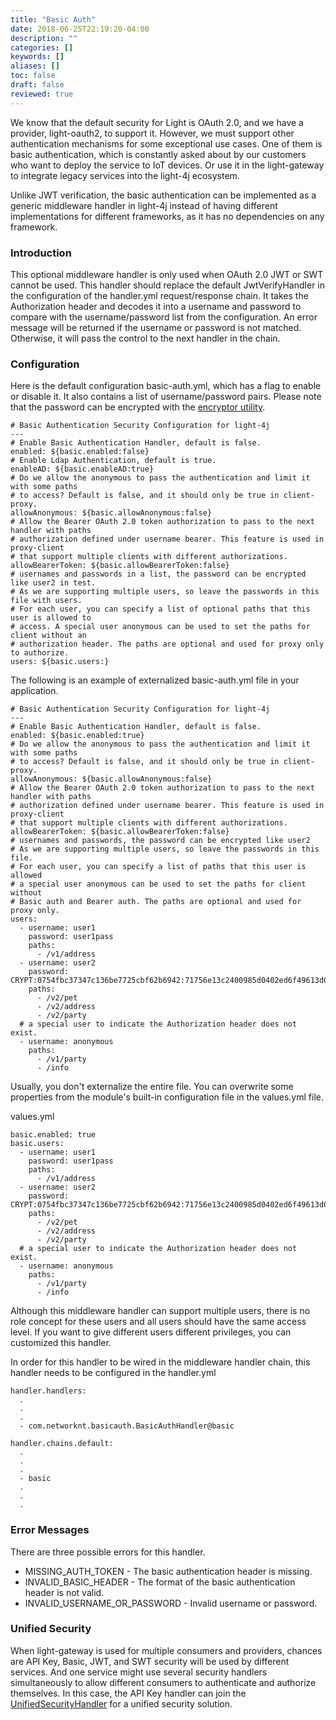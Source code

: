 ```yaml
---
title: "Basic Auth"
date: 2018-06-25T22:19:20-04:00
description: ""
categories: []
keywords: []
aliases: []
toc: false
draft: false
reviewed: true
---
```


We know that the default security for Light is OAuth 2.0, and we have a provider, light-oauth2, to support it. However, we must support other authentication mechanisms for some exceptional use cases. One of them is basic authentication, which is constantly asked about by our customers who want to deploy the service to IoT devices. Or use it in the light-gateway to integrate legacy services into the light-4j ecosystem. 

Unlike JWT verification, the basic authentication can be implemented as a generic middleware handler in light-4j instead of having different implementations for different frameworks, as it has no dependencies on any framework. 

### Introduction

This optional middleware handler is only used when OAuth 2.0 JWT or SWT cannot be used. This handler should replace the default JwtVerifyHandler in the configuration of the handler.yml request/response chain. It takes the Authorization header and decodes it into a username and password to compare with the username/password list from the configuration. An error message will be returned if the username or password is not matched. Otherwise, it will pass the control to the next handler in the chain. 


### Configuration

Here is the default configuration basic-auth.yml, which has a flag to enable or disable it. It also contains a list of username/password pairs. Please note that the password can be encrypted with the [encryptor utility][].

```
# Basic Authentication Security Configuration for light-4j
---
# Enable Basic Authentication Handler, default is false.
enabled: ${basic.enabled:false}
# Enable Ldap Authentication, default is true.
enableAD: ${basic.enableAD:true}
# Do we allow the anonymous to pass the authentication and limit it with some paths
# to access? Default is false, and it should only be true in client-proxy.
allowAnonymous: ${basic.allowAnonymous:false}
# Allow the Bearer OAuth 2.0 token authorization to pass to the next handler with paths
# authorization defined under username bearer. This feature is used in proxy-client
# that support multiple clients with different authorizations.
allowBearerToken: ${basic.allowBearerToken:false}
# usernames and passwords in a list, the password can be encrypted like user2 in test.
# As we are supporting multiple users, so leave the passwords in this file with users.
# For each user, you can specify a list of optional paths that this user is allowed to
# access. A special user anonymous can be used to set the paths for client without an
# authorization header. The paths are optional and used for proxy only to authorize.
users: ${basic.users:}

```

The following is an example of externalized basic-auth.yml file in your application. 

```
# Basic Authentication Security Configuration for light-4j
---
# Enable Basic Authentication Handler, default is false.
enabled: ${basic.enabled:true}
# Do we allow the anonymous to pass the authentication and limit it with some paths
# to access? Default is false, and it should only be true in client-proxy.
allowAnonymous: ${basic.allowAnonymous:false}
# Allow the Bearer OAuth 2.0 token authorization to pass to the next handler with paths
# authorization defined under username bearer. This feature is used in proxy-client
# that support multiple clients with different authorizations.
allowBearerToken: ${basic.allowBearerToken:false}
# usernames and passwords, the password can be encrypted like user2
# As we are supporting multiple users, so leave the passwords in this file.
# For each user, you can specify a list of paths that this user is allowed
# a special user anonymous can be used to set the paths for client without
# Basic auth and Bearer auth. The paths are optional and used for proxy only.
users:
  - username: user1
    password: user1pass
    paths:
      - /v1/address
  - username: user2
    password: CRYPT:0754fbc37347c136be7725cbf62b6942:71756e13c2400985d0402ed6f49613d0
    paths:
      - /v2/pet
      - /v2/address
      - /v2/party
  # a special user to indicate the Authorization header does not exist.
  - username: anonymous
    paths:
      - /v1/party
      - /info

```

Usually, you don't externalize the entire file. You can overwrite some properties from the module's built-in configuration file in the values.yml file. 

values.yml
```
basic.enabled: true
basic.users:
  - username: user1
    password: user1pass
    paths:
      - /v1/address
  - username: user2
    password: CRYPT:0754fbc37347c136be7725cbf62b6942:71756e13c2400985d0402ed6f49613d0
    paths:
      - /v2/pet
      - /v2/address
      - /v2/party
  # a special user to indicate the Authorization header does not exist.
  - username: anonymous
    paths:
      - /v1/party
      - /info

```

Although this middleware handler can support multiple users, there is no role concept for these users and all users should have the same access level. If you want to give different users different privileges, you can customized this handler. 

In order for this handler to be wired in the middleware handler chain, this handler needs to be configured in the handler.yml 

```
handler.handlers:
  .
  .
  .
  - com.networknt.basicauth.BasicAuthHandler@basic

handler.chains.default:
  .
  .
  .
  - basic
  .
  .
  .

```

### Error Messages

There are three possible errors for this handler. 

* MISSING_AUTH_TOKEN - The basic authentication header is missing.
* INVALID_BASIC_HEADER - The format of the basic authentication header is not valid.
* INVALID_USERNAME_OR_PASSWORD - Invalid username or password. 

### Unified Security

When light-gateway is used for multiple consumers and providers, chances are API Key, Basic, JWT, and SWT security will be used by different services. And one service might use several security handlers simultaneously to allow different consumers to authenticate and authorize themselves. In this case, the API Key handler can join the [UnifiedSecurityHandler][] for a unified security solution. 

 
[UnifiedSecurityHandler]: /service/gateway/unified-security/
[encryptor utility]: https://github.com/networknt/light-encryptor
